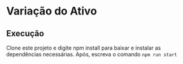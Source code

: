 # Variação do Ativo


## Execução 
Clone este projeto e digite npm install para baixar e instalar as dependências necessárias.
Após, escreva o comando `npm run start`
